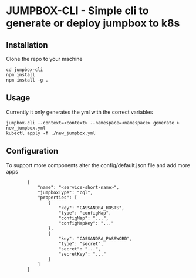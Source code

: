 JUMPBOX-CLI - Simple cli to generate or deploy jumpbox to k8s
=============================================================

Installation
------------

Clone the repo to your machine

```
cd jumpbox-cli
npm install
npm install -g .
```

Usage
-----

Currently it only generates the yml with the correct variables

```
jumpbox-cli --context=<context> --namespace=<namespace> generate > new_jumpbox.yml
kubectl apply -f ./new_jumpbox.yml
```


Configuration
-------------
To support more components alter the config/default.json file and add more apps
```
        {
            "name": "<service-short-name>",
            "jumpboxType": "cql",
            "properties": [
                {
                    "key": "CASSANDRA_HOSTS",
                    "type": "configMap",
                    "configMap": "...",
                    "configMapKey": "..." 
                },
                {
                    "key": "CASSANDRA_PASSWORD",
                    "type": "secret",
                    "secret": "...",
                    "secretKey": "..." 
                }
            ]
        }
```

